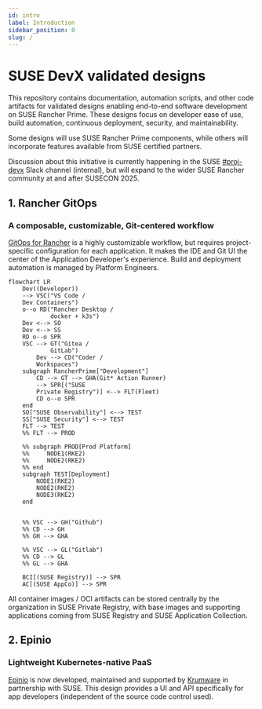 ```yaml
---
id: intro
label: Introduction
sidebar_position: 0
slug: /
---
```


# SUSE DevX validated designs

This repository contains documentation, automation scripts, and other code
artifacts for validated designs enabling end-to-end software development on SUSE
Rancher Prime. These designs focus on developer ease of use, build automation,
continuous deployment, security, and maintainability.

Some designs will use SUSE Rancher Prime components, while others will
incorporate features available from SUSE certified partners.

Discussion about this initiative is currently happening in the SUSE [#proj-devx](https://app.slack.com/client/T02863RC2AC/C088797UWCA) Slack channel
(internal), but will expand to the wider SUSE Rancher community at and
after SUSECON 2025.

## 1. Rancher GitOps 

### A composable, customizable, Git-centered workflow

[GitOps for Rancher](gitops-overview.md) is a highly customizable
workflow, but requires project-specific configuration for each application. It
makes the IDE and Git UI the center of the Application Developer's experience.
Build and deployment automation is managed by Platform Engineers.

```mermaid
flowchart LR
    Dev((Developer))
    --> VSC("VS Code /
    Dev Containers") 
    o--o RD("Rancher Desktop / 
            docker + k3s")
    Dev <--> SO
    Dev <--> SS
    RD o--o SPR
    VSC --> GT("Gitea /
            GitLab")
        Dev --> CD("Coder /
        Workspaces") 
    subgraph RancherPrime["Development"]
        CD --> GT --> GHA(Git* Action Runner)
        --> SPR[("SUSE 
        Private Registry")] <--> FLT(Fleet)
        CD o--o SPR
    end
    SO["SUSE Observability"] <--> TEST
    SS["SUSE Security"] <--> TEST 
    FLT --> TEST
    %% FLT --> PROD 

    %% subgraph PROD[Prod Platform]
    %%     NODE1(RKE2)
    %%     NODE2(RKE2)
    %% end
    subgraph TEST[Deployment]
        NODE1(RKE2)
        NODE2(RKE2)
        NODE3(RKE2)
    end


    %% VSC --> GH("Github")
    %% CD --> GH
    %% GH --> GHA

    %% VSC --> GL("Gitlab")
    %% CD --> GL
    %% GL --> GHA

    BCI[(SUSE Registry)] --> SPR
    AC[(SUSE AppCo)] --> SPR
```

All container images / OCI artifacts can be stored centrally by the organization
in SUSE Private Registry, with base images and supporting applications coming
from SUSE Registry and SUSE Application Collection.

## 2. Epinio 

### Lightweight Kubernetes-native PaaS

[Epinio](https://epinio.io/) is now developed, maintained and supported by
[Krumware](https://www.krum.io) in partnership with SUSE. This design provides a UI
and API specifically for app developers (independent of the source code control
used).
